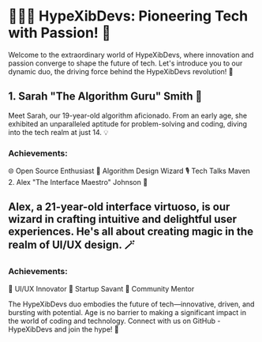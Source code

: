 # 👨‍💻🚀 HypeXibDevs: Pioneering Tech with Passion! 🌟
Welcome to the extraordinary world of HypeXibDevs, where innovation and passion converge to shape the future of tech. Let's introduce you to our dynamic duo, the driving force behind the HypeXibDevs revolution! 🌠

## 1. Sarah "The Algorithm Guru" Smith 🧠
Meet Sarah, our 19-year-old algorithm aficionado. From an early age, she exhibited an unparalleled aptitude for problem-solving and coding, diving into the tech realm at just 14. 💡

### Achievements:

🌐 Open Source Enthusiast
🧠 Algorithm Design Wizard
🎙 Tech Talks Maven
2. Alex "The Interface Maestro" Johnson 🎨

## Alex, a 21-year-old interface virtuoso, is our wizard in crafting intuitive and delightful user experiences. He's all about creating magic in the realm of UI/UX design. 🪄

### Achievements:

🎨 UI/UX Innovator
🚀 Startup Savant
👥 Community Mentor

The HypeXibDevs duo embodies the future of tech—innovative, driven, and bursting with potential. Age is no barrier to making a significant impact in the world of coding and technology. Connect with us on GitHub - HypeXibDevs and join the hype! 🚀

